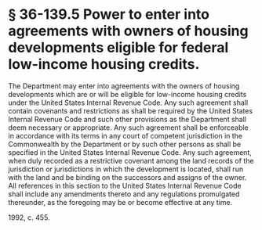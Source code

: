 # § 36-139.5 Power to enter into agreements with owners of housing developments eligible for federal low-income housing credits.

<p>The Department may enter into agreements with the owners of housing developments which are or will be eligible for low-income housing credits under the United States Internal Revenue Code. Any such agreement shall contain covenants and restrictions as shall be required by the United States Internal Revenue Code and such other provisions as the Department shall deem necessary or appropriate. Any such agreement shall be enforceable in accordance with its terms in any court of competent jurisdiction in the Commonwealth by the Department or by such other persons as shall be specified in the United States Internal Revenue Code. Any such agreement, when duly recorded as a restrictive covenant among the land records of the jurisdiction or jurisdictions in which the development is located, shall run with the land and be binding on the successors and assigns of the owner. All references in this section to the United States Internal Revenue Code shall include any amendments thereto and any regulations promulgated thereunder, as the foregoing may be or become effective at any time.</p><p>1992, c. 455.</p>